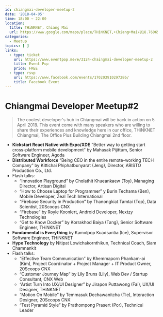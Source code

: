 ```yaml
---
id: chiangmai-developer-meetup-2
date: '2018-04-05'
time: 18:00 ~ 22:00
location:
  title: THiNKNET, Chiang Mai
  url: https://www.google.com/maps/place/THiNKNET,+Chiang+Mai/@18.7606566,98.9683524,17z/data=!3m1!4b1!4m5!3m4!1s0x30da30604ee38b8d:0xcdf738ebd50c0943!8m2!3d18.7606515!4d98.9705411
categories:
  - Meetup
topics: [ ]
links:
  - type: ticket
    url: https://www.eventpop.me/e/3124-chaingmai-developer-meetup-2
    title: Event Pop
    price: FREE
  - type: rsvp
    url: https://www.facebook.com/events/170203910297286/
    title: Facebook Event
---
```


# Chiangmai Developer Meetup#2

> The coolest developer's hub in Chiangmai will be back in action on 5 April 2018. This event come with many speakers who are willing to share their experiences and knowledge here in our office, THiNKNET Chiangmai, The Office Plus Building Chiangmai 2nd floor.

- **Kickstart React Native with Expo/XDE** “Better way to getting start cross-platform mobile development” by Mahasak Pijittum, Senior Software Engineer, Agoda
- **Distributed Workforce** “Being CEO in the entire remote-working TECH Company” by Kittichai Phiphatbunyarat (Jeng), Director, ARISTO Production Co., Ltd.
- Flash talks:
    - “Innovation Playground” by Cholathit Khueankaew (Toy), Managing Director, Artisan Digital
    - “How to Choose Laptop for Programmer” y Burin Techama (Ben), Mobile Developer, Zeal Tech International
    - “Firebase Security in Production” by Thanongkiat Tamtai (Top), Data Scientist, 20Scoops CNX
    - “Firebase” by Royle Koonlert, Android Developer, Nextzy Technologies
    - “Get to Know Docker” by Korrakhod Baiya (Tang), Senior Software Engineer, THiNKNET
- **Fundamental is Everything** by Kamolpop Kuadsantia (Ice), Supervisor Software Engineer, THiNKNET
- **Hype Technology** by Nitipat Lowichakornthikun, Technical Coach, Siam Chamnankit
- Flash talks:
    - “Effective Team Communication” by Khemmaporn Phankam-ai (Kim), Project Coordinator + Project Manager + IT Product Owner, 20Scoops CNX
    - “Customer Journey Map” by Lily Bruns (Lily), Web Dev / Startup Consultant, CNX Web
    - “Artist Turn Into UX/UI Designer” by Jirapon Puttawong (Fai), UX/UI Designer, THiNKNET
    - “Motion On Mobile” by Temmasuk Dechawanitcha (Tle), Interaction Designer, 20Scoops CNX
    - “Test Pyramid Style” by Prathompong Prasert (Por), Technical Leader

